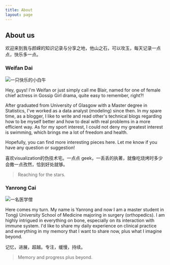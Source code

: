 ```yaml
---
title: About
layout: page
---
```

## About us

欢迎来到我与颜嵘的知识记录与分享之地，他山之石，可以攻玉，每天记录一点点，快乐多一点。

### Weifan Dai

![一只快乐的小白牛](http://yrwf.life/assets/images/profile.jpg)


Hey, guys! I'm Weifan or just simply call me Blair, named for one of female chief actress in Gossip Girl drama, quite easy to remember, right?!

After graduated from University of Glasgow with a Master degree in Statistics, I've worked as a data analyst (modeling) since then. In my spare time, as a blogger, I like to write and read other's technical blogs regarding how to be myself better and how to deal with real problems in a more efficient way. As for my sport interest, I could not deny my greatest interest is swimming, which brings me a lot of freedom and health. 

Hopefully, you can find more interesting pieces here. Let me know if you have any question or suggestion!

喜欢visualization的伪技术宅。一点点 geek，一丢丢的执著，就像吃烧烤时多少会撒一点孜然，恰到好处就够。


> Reaching for the stars.

### Yanrong Cai

![一名医学僧](http://yrwf.life/assets/images/doctor.PNG)

Here comes my turn. My name is Yanrong and now I am a master student in Tongji University School of Medicine majoring in surgery (orthopedics). I am highly intrigued in everything on bone, especially on its interaction with immune system. I'd like to share my daily experience on clinical practice and everything in my memory that I want to share now, plus what I imagine beyond.

记忆，进展，超越。专注，缓慢，持续。

> Memory and progress plus beyond.






